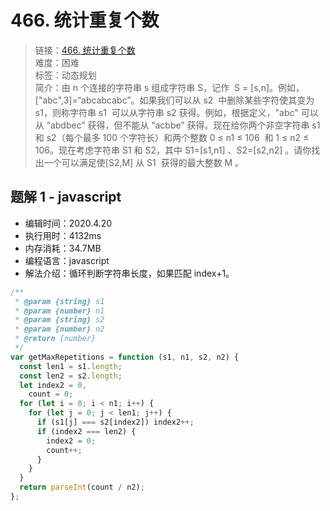 # 466. 统计重复个数

> 链接：[466. 统计重复个数](https://leetcode-cn.com/problems/count-the-repetitions/)  
> 难度：困难  
> 标签：动态规划  
> 简介：由 n 个连接的字符串 s 组成字符串 S，记作  S = [s,n]。例如，["abc",3]=“abcabcabc”。如果我们可以从 s2  中删除某些字符使其变为 s1，则称字符串 s1  可以从字符串 s2 获得。例如，根据定义，"abc" 可以从 “abdbec” 获得，但不能从 “acbbe” 获得。现在给你两个非空字符串 s1  和 s2（每个最多 100 个字符长）和两个整数 0 ≤ n1 ≤ 106  和 1 ≤ n2 ≤ 106。现在考虑字符串 S1 和 S2，其中 S1=[s1,n1] 、S2=[s2,n2] 。请你找出一个可以满足使[S2,M] 从 S1  获得的最大整数 M 。

## 题解 1 - javascript

- 编辑时间：2020.4.20
- 执行用时：4132ms
- 内存消耗：34.7MB
- 编程语言：javascript
- 解法介绍：循环判断字符串长度，如果匹配 index+1。

```javascript
/**
 * @param {string} s1
 * @param {number} n1
 * @param {string} s2
 * @param {number} n2
 * @return {number}
 */
var getMaxRepetitions = function (s1, n1, s2, n2) {
  const len1 = s1.length;
  const len2 = s2.length;
  let index2 = 0,
    count = 0;
  for (let i = 0; i < n1; i++) {
    for (let j = 0; j < len1; j++) {
      if (s1[j] === s2[index2]) index2++;
      if (index2 === len2) {
        index2 = 0;
        count++;
      }
    }
  }
  return parseInt(count / n2);
};
```
